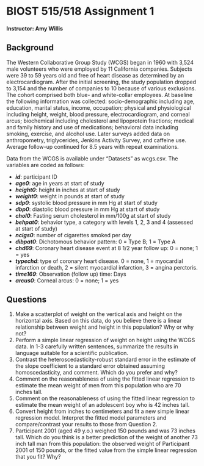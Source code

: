 # BIOST 515/518 Assignment 1
#### Instructor:  Amy Willis

## Background
The Western Collaborative Group Study (WCGS) began in 1960 with 3,524 male volunteers who were
employed by 11 California companies. Subjects were 39 to 59 years old and free of heart disease as determined
by an electrocardiogram. After the initial screening, the study population dropped to 3,154 and the number of
companies to 10 because of various exclusions. The cohort comprised both blue- and white-collar employees.
At baseline the following information was collected: socio-demographic including age, education, marital status,
income, occupation; physical and physiological including height, weight, blood pressure, electrocardiogram,
and corneal arcus; biochemical including cholesterol and lipoprotein fractions; medical and family history and
use of medications; behavioral data including smoking, exercise, and alcohol use. Later surveys added data
on anthropometry, triglycerides, Jenkins Activity Survey, and caffeine use. Average follow-up continued for
8.5 years with repeat examinations.

Data from the WCGS is available under “Datasets” as wcgs.csv. The variables are coded as follows:
* ***id***: participant ID
* ***age0***: age in years at start of study
* ***height0***: height in inches at start of study
* ***weight0***: weight in pounds at start of study
* ***sdp0***: systolic blood pressure in mm Hg at start of study
* ***dbp0***: diastolic blood pressure in mm Hg at start of study
* ***chol0***: Fasting serum cholesterol in mm/100g at start of study
* ***behpat0***: behavior type, a category with levels 1, 2, 3 and 4 (assessed at start of study)
* ***ncigs0***: number of cigarettes smoked per day
* ***dibpat0***: Dichotomous behavior pattern: 0 = Type B; 1 = Type A
* ***chd69***: Coronary heart disease event at 8 1/2 year follow up: 0 = none; 1 = yes
* ***typechd***: type of coronary heart disease. 0 = none, 1 = myocardial infarction or death, 2 = silent myocardial infarction, 3 = angina perctoris.
* ***time169***: Observation (follow up) time: Days
* ***arcus0***: Corneal arcus: 0 = none; 1 = yes

## Questions
1. Make a scatterplot of weight on the vertical axis and height on the horizontal axis. Based on this data, do you believe there is a linear relationship between weight and height in this population? Why or why not?
2. Perform a simple linear regression of weight on height using the WCGS data. In 1-3 carefully written sentences, summarize the results in language suitable for a scientific publication.
3. Contrast the heteroscedasticity-robust standard error in the estimate of the slope coefficient to a standard error obtained assuming homoscedasticity, and comment. Which do you prefer and why?
4. Comment on the reasonableness of using the fitted linear regression to estimate the mean weight of men from this population who are 70 inches tall.
5. Comment on the reasonableness of using the fitted linear regression to estimate the mean weight of an adolescent boy who is 42 inches tall.
6. Convert height from inches to centimeters and fit a new simple linear regression model. Interpret the fitted model parameters and compare/contrast your results to those from Question 2.
7. Participant 2001 (aged 49 y.o.) weighed 150 pounds and was 73 inches tall. Which do you think is a better prediction of the weight of another 73 inch tall man from this population: the observed weight of Participant 2001 of 150 pounds, or the fitted value from the simple linear regression that you fit? Why?
